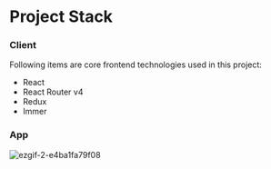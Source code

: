 # Project Stack

### Client
Following items are core frontend technologies used in this project:
* React
* React Router v4
* Redux
* Immer

### App
![ezgif-2-e4ba1fa79f08](https://user-images.githubusercontent.com/52311764/83587241-91984700-a589-11ea-8cd6-d649e06323ac.gif)
